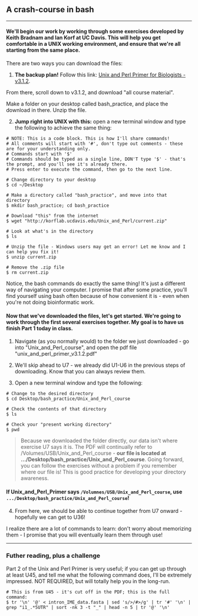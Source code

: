 ## A crash-course in bash
----
#### We'll begin our work by working through some exercises developed by Keith Bradnam and Ian Korf at UC Davis. This will help you get comfortable in a UNIX working environment, and ensure that we're all starting from the same place.

There are two ways you can download the files:

1. **The backup plan!** Follow this link: [Unix and Perl Primer for Biologists - v3.1.2](http://korflab.ucdavis.edu/Unix_and_Perl/index.html). 

From there, scroll down to v3.1.2, and download "all course material". 

Make a folder on your desktop called bash_practice, and place the download in there. Unzip the file. 

2. **Jump right into UNIX with this:** open a new terminal window and type the following to achieve the same thing:
```
# NOTE: This is a code block. This is how I'll share commands!
# All comments will start with '#', don't type out comments - these are for your understanding only.
# Commands start with '$' 
# Commands should be typed as a single line, DON'T type '$' - that's the prompt, and you'll see it's already there. 
# Press enter to execute the command, then go to the next line. 

# Change directory to your desktop
$ cd ~/Desktop

# Make a directory called "bash_practice", and move into that directory
$ mkdir bash_practice; cd bash_practice 

# Download "this" from the internet
$ wget "http://korflab.ucdavis.edu/Unix_and_Perl/current.zip"

# Look at what's in the directory
$ ls

# Unzip the file - Windows users may get an error! Let me know and I can help you fix it!
$ unzip current.zip

# Remove the .zip file
$ rm current.zip
```

Notice, the bash commands do exactly the same thing! It's just a different way of navigating your computer. I promise that after some practice, you'll find yourself using bash often because of how convenient it is - even when you're not doing bioinformatic work.

#### Now that we've downloaded the files, let's get started. We're going to work through the first several exercises together. My goal is to have us finish Part 1 today in class.

1. Navigate (as you normally would) to the folder we just downloaded - go into "Unix_and_Perl_course", and open the pdf file "unix_and_perl_primer_v3.1.2.pdf"

2. We'll skip ahead to U7 - we already did U1-U6 in the previous steps of downloading. Know that you can always review them.  

3. Open a new terminal window and type the following:
```
# Change to the desired directory
$ cd Desktop/bash_practice/Unix_and_Perl_course

# Check the contents of that directory
$ ls

# Check your "present working directory"
$ pwd
```
> Because we downloaded the folder directly, our data isn't where exercise U7 says it is. The PDF will continually refer to /Volumes/USB/Unix_and_Perl_course - **our file is located at .../Desktop/bash_practice/Unix_and_Perl_course**. Going forward, you can follow the exercises without a problem if you remember where our file is! This is good practice for developing your directory awareness.

#### If Unix_and_Perl_Primer says `/Volumnes/USB/Unix_and_Perl_course`, use `.../Desktop/bash_practice/Unix_and_Perl_course`!

4. From here, we should be able to continue together from U7 onward - hopefully we can get to U36!

I realize there are a lot of commands to learn: don't worry about memorizing them - I promise that you will eventually learn them through use!

----

### Futher reading, plus a challenge
Part 2 of the Unix and Perl Primer is very useful; if you can get up through at least U45, and tell me what the following command does, I'll be extremely impressed. NOT REQUIRED, but will totally help you in the long-run.
```
# This is from U45 - it's cut off in the PDF; this is the full command:
$ tr '\n' '@' < intron_IME_data.fasta | sed 's/>/#>/g' | tr '#' '\n' | grep "i1_.*5UTR" | sort -nk 3 -t "_" | head -n 5 | tr '@' '\n'
``` 

